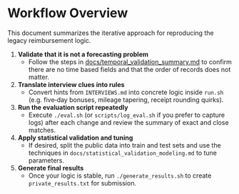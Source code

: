 # Workflow Overview

This document summarizes the iterative approach for reproducing the legacy reimbursement logic.

1. **Validate that it is not a forecasting problem**
   - Follow the steps in [docs/temporal_validation_summary.md](temporal_validation_summary.md) to confirm there are no time based fields and that the order of records does not matter.
2. **Translate interview clues into rules**
   - Convert hints from `INTERVIEWS.md` into concrete logic inside `run.sh` (e.g. five‑day bonuses, mileage tapering, receipt rounding quirks).
3. **Run the evaluation script repeatedly**
   - Execute `./eval.sh` (or `scripts/log_eval.sh` if you prefer to capture logs) after each change and review the summary of exact and close matches.
4. **Apply statistical validation and tuning**
   - If desired, split the public data into train and test sets and use the techniques in `docs/statistical_validation_modeling.md` to tune parameters.
5. **Generate final results**
   - Once your logic is stable, run `./generate_results.sh` to create `private_results.txt` for submission.
